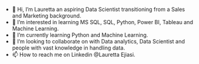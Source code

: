 - 👋 Hi, I’m Lauretta an aspiring Data Scientist transitioning from a Sales and Marketing background.
- 👀 I’m interested in learning MS SQL, SQL, Python, Power BI, Tableau and Machine Learning.
- 🌱 I’m currently learning Python and Machine Learning.
- 💞️ I’m looking to collaborate on with Data analytics, Data Scientist and people with vast knowledge in handling data.
- 📫 How to reach me on Linkedin @Lauretta Ejiasi.

<!---
Lauretta-Ejiasi/Lauretta-Ejiasi is a ✨ special ✨ repository because its `README.md` (this file) appears on your GitHub profile.
You can click the Preview link to take a look at your changes.
--->
